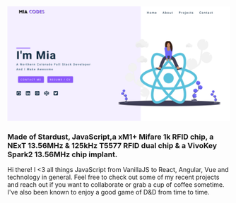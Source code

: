 [![Hi I'm Mia and I make cool stuff.](https://github.com/miadugas/miadugas/blob/master/Mia_cover.png)](https://miadugas-portfolio.netlify.app/)



### Made of Stardust, JavaScript,a xM1+ Mifare 1k RFID chip, a NExT 13.56MHz & 125kHz T5577 RFID dual chip & a VivoKey Spark2 13.56MHz chip implant.

Hi there!
I <3 all things JavaScript from VanillaJS to React, Angular, Vue and technology in general.
Feel free to check out some of my recent projects and reach out if you want to collaborate or grab a cup of coffee sometime. 
I've also been known to enjoy a good game of D&D from time to time.

<!--
**miadugas/miadugas** is a ✨ _special_ ✨ repository because its `README.md` (this file) appears on your GitHub profile.

Here are some ideas to get you started:

- 🔭 I’m currently working on ...
- 🌱 I’m currently learning ...
- 👯 I’m looking to collaborate on ...
- 🤔 I’m looking for help with ...
- 💬 Ask me about ...
- 📫 How to reach me: ...
- 😄 Pronouns: ...
- ⚡ Fun fact: ...
-->
